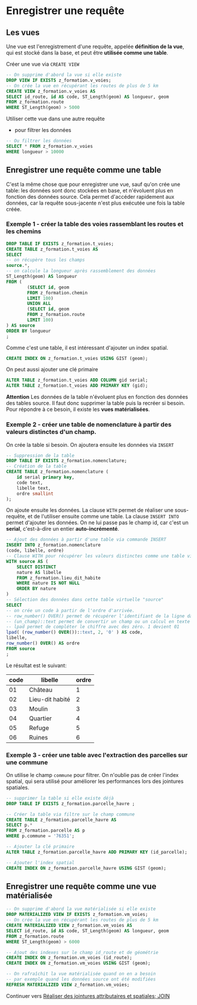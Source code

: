 # Enregistrer une requête

## Les vues

Une vue est l'enregistrement d'une requête, appelée **définition de la vue**, qui est stocké dans la base, et peut être **utilisée comme une table**.

Créer une vue via `CREATE VIEW`

```sql
-- On supprime d'abord la vue si elle existe
DROP VIEW IF EXISTS z_formation.v_voies;
-- On crée la vue en récupérant les routes de plus de 5 km
CREATE VIEW z_formation.v_voies AS
SELECT id_route, id AS code, ST_Length(geom) AS longueur, geom
FROM z_formation.route
WHERE ST_Length(geom) > 5000
```

Utiliser cette vue dans une autre requête

* pour filtrer les données

```sql
-- Ou filtrer les données
SELECT * FROM z_formation.v_voies
WHERE longueur > 10000
```

## Enregistrer une requête comme une table

C'est la même chose que pour enregistrer une vue, sauf qu'on crée une table: les données sont donc stockées en base, et n'évoluent plus en fonction des données source. Cela permet d'accéder rapidement aux données, car la requête sous-jacente n'est plus exécutée une fois la table créée.

### Exemple 1 - créer la table des voies rassemblant les routes et les chemins

```sql
DROP TABLE IF EXISTS z_formation.t_voies;
CREATE TABLE z_formation.t_voies AS
SELECT
-- on récupère tous les champs
source.*,
-- on calcule la longueur après rassemblement des données
ST_Length(geom) AS longueur
FROM (
        (SELECT id, geom
        FROM z_formation.chemin
        LIMIT 100)
        UNION ALL
        (SELECT id, geom
        FROM z_formation.route
        LIMIT 100)
) AS source
ORDER BY longueur
;
```

Comme c'est une table, il est intéressant d'ajouter un index spatial.

```sql
CREATE INDEX ON z_formation.t_voies USING GIST (geom);
```

On peut aussi ajouter une clé primaire

```sql
ALTER TABLE z_formation.t_voies ADD COLUMN gid serial;
ALTER TABLE z_formation.t_voies ADD PRIMARY KEY (gid);
```

**Attention** Les données de la table n'évoluent plus en fonction des données des tables source. Il faut donc supprimer la table puis la recréer si besoin. Pour répondre à ce besoin, il existe les **vues matérialisées**.




### Exemple 2 - créer une table de nomenclature à partir des valeurs distinctes d'un champ.

On crée la table si besoin. On ajoutera ensuite les données via `INSERT`

```sql
-- Suppression de la table
DROP TABLE IF EXISTS z_formation.nomenclature;
-- Création de la table
CREATE TABLE z_formation.nomenclature (
    id serial primary key,
    code text,
    libelle text,
    ordre smallint
);

```

On ajoute ensuite les données. La clause `WITH` permet de réaliser une sous-requête, et de l'utiliser ensuite comme une table. La clause `INSERT INTO` permet d'ajouter les données. On ne lui passe pas le champ id, car c'est un **serial**, c'est-à-dire un entier **auto-incrémenté**.

```sql
-- Ajout des données à partir d'une table via commande INSERT
INSERT INTO z_formation.nomenclature
(code, libelle, ordre)
-- Clause WITH pour récupérer les valeurs distinctes comme une table virtuelle
WITH source AS (
    SELECT DISTINCT
    nature AS libelle
    FROM z_formation.lieu_dit_habite
    WHERE nature IS NOT NULL
    ORDER BY nature
)
-- Sélection des données dans cette table virtuelle "source"
SELECT
-- on crée un code à partir de l'ordre d'arrivée.
-- row_number() OVER() permet de récupérer l'identifiant de la ligne dans l'ordre d'arrivée
-- (un_champ)::text permet de convertir un champ ou un calcul en texte
-- lpad permet de compléter le chiffre avec des zéro. 1 devient 01
lpad( (row_number() OVER())::text, 2, '0' ) AS code,
libelle,
row_number() OVER() AS ordre
FROM source
;
```

Le résultat est le suivant:

| code | libelle         | ordre |
|------|-----------------|-------|
| 01   | Château         | 1     |
| 02   | Lieu-dit habité | 2     |
| 03   | Moulin          | 3     |
| 04   | Quartier        | 4     |
| 05   | Refuge          | 5     |
| 06   | Ruines          | 6     |


### Exemple 3 - créer une table avec l'extraction des parcelles sur une commune

On utilise le champ `commune` pour filtrer. On n'oublie pas de créer l'index spatial, qui sera utilisé pour améliorer les performances lors des jointures spatiales.

```sql
-- supprimer la table si elle existe déjà
DROP TABLE IF EXISTS z_formation.parcelle_havre ;

-- Créer la table via filtre sur le champ commune
CREATE TABLE z_formation.parcelle_havre AS
SELECT p.*
FROM z_formation.parcelle AS p
WHERE p.commune = '76351';

-- Ajouter la clé primaire
ALTER TABLE z_formation.parcelle_havre ADD PRIMARY KEY (id_parcelle);

-- Ajouter l'index spatial
CREATE INDEX ON z_formation.parcelle_havre USING GIST (geom);
```

## Enregistrer une requête comme une vue matérialisée


```sql
-- On supprime d'abord la vue matérialisée si elle existe
DROP MATERIALIZED VIEW IF EXISTS z_formation.vm_voies;
-- On crée la vue en récupérant les routes de plus de 5 km
CREATE MATERIALIZED VIEW z_formation.vm_voies AS
SELECT id_route, id AS code, ST_Length(geom) AS longueur, geom
FROM z_formation.route
WHERE ST_Length(geom) > 6000

-- Ajout des indexes sur le champ id_route et de géométrie
CREATE INDEX ON z_formation.vm_voies (id_route);
CREATE INDEX ON z_formation.vm_voies USING GIST (geom);

-- On rafraîchit la vue matérialisée quand on en a besoin
-- par exemple quand les données source ont été modifiées
REFRESH MATERIALIZED VIEW z_formation.vm_voies;

```

Continuer vers [Réaliser des jointures attributaires et spatiales; JOIN](./join_data.md)
